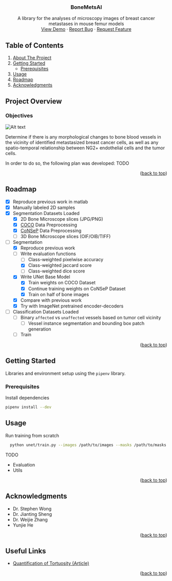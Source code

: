 <!-- ![Alt text](/Bone_Vessel_Segmentation_Diagram.png?raw=true)-->
<div id="top"></div>
<!-- PROJECT SHIELDS -->
<!--
*** I'm using markdown "reference style" links for readability.
*** Reference links are enclosed in brackets [ ] instead of parentheses ( ).
*** See the bottom of this document for the declaration of the reference variables
*** for contributors-url, forks-url, etc. This is an optional, concise syntax you may use.
*** https://www.markdownguide.org/basic-syntax/#reference-style-links
-->
<!-- PROJECT LOGO -->
<div align="center">
<!--   <a href="https://github.com/othneildrew/Best-README-Template">
    <img src="images/logo.png" alt="Logo" width="80" height="80">
  </a> -->

  <h3 align="center">BoneMetsAI</h3>

  <p align="center">
    A library for the analyses of microscopy images of breast cancer metastases in mouse femur models  
    <br />
    <a href="#">View Demo</a>
    ·
    <a href="https://github.com/dkermany/BoneMetsAI/issues">Report Bug</a>
    ·
    <a href="https://github.com/dkermany/BoneMetsAI/issues">Request Feature</a>
  </p>
</div>

<!-- TABLE OF CONTENTS -->
## Table of Contents
<ol>
  <li>
    <a href="#project-overview">About The Project</a>
  </li>
  <li>
    <a href="#getting-started">Getting Started</a>
    <ul>
      <li><a href="#prerequisites">Prerequisites</a></li>
    </ul>
  </li>
  <li><a href="#usage">Usage</a></li>
  <li><a href="#roadmap">Roadmap</a></li>
  <li><a href="#acknowledgments">Acknowledgments</a></li>
</ol>

<!-- ABOUT THE PROJECT -->
## Project Overview

### Objectives

![Alt text](/cover_image.png?raw=true)

Determine if there is any morphological changes to bone blood vessels in the vicinity of identified metastasized breast cancer cells, as well as any spatio-temporal relationship between NG2+ endothelial cells and the tumor cells.

In order to do so, the following plan was developed:
TODO
<p align="right">(<a href="#top">back to top</a>)</p>

<!-- ROADMAP -->
## Roadmap
- [x] Reproduce previous work in matlab
- [x] Manually labeled 2D samples
- [x] Segmentation Datasets Loaded
  - [x] 2D Bone Microscope slices (JPG/PNG)
  - [x] [COCO](https://cocodataset.org/) Data Preprocessing
  - [x] [CoNSeP](https://warwick.ac.uk/fac/cross_fac/tia/data/hovernet/) Data Preprocessing
  - [ ] 3D Bone Microscope slices (OIF/OIB/TIFF)
- [ ] Segmentation
  - [x] Reproduce previous work
  - [ ] Write evaluation functions
    - [ ] Class-weighted pixelwise accuracy
    - [x] Class-weighted jaccard score
    - [ ] Class-weighted dice score
  - [x] Write UNet Base Model
    - [x] Train weights on COCO Dataset
    - [x] Continue training weights on CoNSeP Dataset
    - [x] Train on half of bone images
  - [x] Compare with previous work
  - [x] Try with ImageNet pretrained encoder-decoders
- [ ] Classification Datasets Loaded
  - [ ] Binary `affected` vs `unaffected` vessels based on tumor cell vicinity
    - [ ] Vessel instance segmentation and bounding box patch generation
  - [ ] Train

<p align="right">(<a href="#top">back to top</a>)</p>

<!-- GETTING STARTED -->
## Getting Started

Libraries and environment setup using the `pipenv` library.

### Prerequisites

Install dependencies
  ```sh
  pipenv install --dev
  ```

<!-- USAGE EXAMPLES -->
## Usage
Run training from scratch
```sh
  python unet/train.py --images /path/to/images --masks /path/to/masks
  ```

TODO
- Evaluation
- Utils
<p align="right">(<a href="#top">back to top</a>)</p>


<!-- CONTRIBUTING -->
<!-- ## Contributing

Contributions are what make the open source community such an amazing place to learn, inspire, and create. Any contributions you make are **greatly appreciated**.

If you have a suggestion that would make this better, please fork the repo and create a pull request. You can also simply open an issue with the tag "enhancement".
Don't forget to give the project a star! Thanks again!

1. Fork the Project
2. Create your Feature Branch (`git checkout -b feature/AmazingFeature`)
3. Commit your Changes (`git commit -m 'Add some AmazingFeature'`)
4. Push to the Branch (`git push origin feature/AmazingFeature`)
5. Open a Pull Request
<p align="right">(<a href="#top">back to top</a>)</p> -->



<!-- LICENSE -->
<!-- ## License

Distributed under the MIT License. See `LICENSE.txt` for more information.
<p align="right">(<a href="#top">back to top</a>)</p> -->


<!-- ACKNOWLEDGMENTS -->
## Acknowledgments
* Dr. Stephen Wong
* Dr. Jianting Sheng
* Dr. Weijie Zhang
* Yunjie He
<p align="right">(<a href="#top">back to top</a>)</p>

<!-- Useful Links -->
## Useful Links
* <a href="https://tinyurl.com/QuantificationTortuosity">Quantification of Tortuosity (Article)</a>
<p align="right">(<a href="#top">back to top</a>)</p>

<!-- MARKDOWN LINKS & IMAGES -->
<!-- https://www.markdownguide.org/basic-syntax/#reference-style-links -->
[contributors-shield]: https://img.shields.io/github/contributors/othneildrew/Best-README-Template.svg?style=for-the-badge
[contributors-url]: https://github.com/othneildrew/Best-README-Template/graphs/contributors
[forks-shield]: https://img.shields.io/github/forks/othneildrew/Best-README-Template.svg?style=for-the-badge
[forks-url]: https://github.com/othneildrew/Best-README-Template/network/members
[stars-shield]: https://img.shields.io/github/stars/othneildrew/Best-README-Template.svg?style=for-the-badge
[stars-url]: https://github.com/othneildrew/Best-README-Template/stargazers
[issues-shield]: https://img.shields.io/github/issues/othneildrew/Best-README-Template.svg?style=for-the-badge
[issues-url]: https://github.com/othneildrew/Best-README-Template/issues
[license-shield]: https://img.shields.io/github/license/othneildrew/Best-README-Template.svg?style=for-the-badge
[license-url]: https://github.com/othneildrew/Best-README-Template/blob/master/LICENSE.txt
[linkedin-shield]: https://img.shields.io/badge/-LinkedIn-black.svg?style=for-the-badge&logo=linkedin&colorB=555
[linkedin-url]: https://linkedin.com/in/othneildrew
[product-screenshot]: images/screenshot.png
